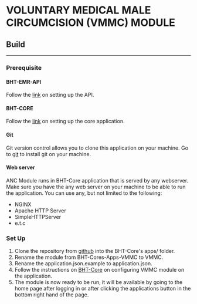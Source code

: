 # VOLUNTARY MEDICAL MALE CIRCUMCISION (VMMC) MODULE

## Build
___

### Prerequisite

#### BHT-EMR-API

Follow the [link](https://github.com/BaobabHealthTrust/BHT-EMR-API) on setting up the API.

#### BHT-CORE
Follow the [link](https://github.com/BaobabHealthTrust/BHT-Core) on setting up the core application.
#### Git
Git version control allows you to clone this application on your machine.
Go to [git](https://git-scm.com) to install git on your machine.

#### Web server
ANC Module runs in BHT-Core application that is served by any webserver.
Make sure you have the any web server on your machine to be able to run the application.
You can use any, but not limited to the following:
- NGINX
- Apache HTTP Server 
- SimpleHTTPServer
- e.t.c

### Set Up

1. Clone the repository from [github](https://github.com/BaobabHealthTrust/BHT-Core-Apps-VMMC.git) into the BHT-Core's apps/ folder. 
2. Rename the module from BHT-Cores-Apps-VMMC to VMMC.
3. Rename the application.json.example to application.json.
4. Follow the instructions on [BHT-Core](https://github.com/BaobabHealthTrust/BHT-Core#Module---Application-Setup) on configuring VMMC module on the application. 
5. The module is now ready to be run, it will be available by going to the home page after logging in or after clicking the applications button in the bottom right hand of the page.

